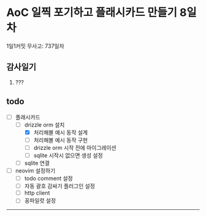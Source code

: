 # AoC 일찍 포기하고 플래시카드 만들기 8일차

1일1커밋 무사고: 737일차

## 감사일기

1. ???

## todo

- [ ] 플래시카드
  - [ ] drizzle orm 설치
    - [x] 처리해볼 예시 동작 설계
    - [ ] 처리해볼 예시 동작 구현
    - [ ] drizzle orm 시작 전에 마이그레이션
    - [ ] sqlite 시작시 없으면 생성 설정
  - [ ] sqlite 연결
- [ ] neovim 설정하기
  - [ ] todo comment 설정
  - [ ] 자동 괄호 감싸기 플러그인 설정
  - [ ] http client
  - [ ] 꽁파일럿 설정

---

